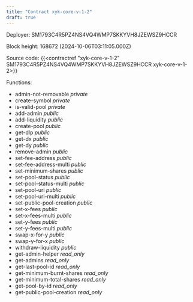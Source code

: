 ```yaml
---
title: "Contract xyk-core-v-1-2"
draft: true
---
```

Deployer: SM1793C4R5PZ4NS4VQ4WMP7SKKYVH8JZEWSZ9HCCR


 



Block height: 168672 (2024-10-06T03:11:05.000Z)

Source code: {{<contractref "xyk-core-v-1-2" SM1793C4R5PZ4NS4VQ4WMP7SKKYVH8JZEWSZ9HCCR xyk-core-v-1-2>}}

Functions:

* admin-not-removable _private_
* create-symbol _private_
* is-valid-pool _private_
* add-admin _public_
* add-liquidity _public_
* create-pool _public_
* get-dlp _public_
* get-dx _public_
* get-dy _public_
* remove-admin _public_
* set-fee-address _public_
* set-fee-address-multi _public_
* set-minimum-shares _public_
* set-pool-status _public_
* set-pool-status-multi _public_
* set-pool-uri _public_
* set-pool-uri-multi _public_
* set-public-pool-creation _public_
* set-x-fees _public_
* set-x-fees-multi _public_
* set-y-fees _public_
* set-y-fees-multi _public_
* swap-x-for-y _public_
* swap-y-for-x _public_
* withdraw-liquidity _public_
* get-admin-helper _read_only_
* get-admins _read_only_
* get-last-pool-id _read_only_
* get-minimum-burnt-shares _read_only_
* get-minimum-total-shares _read_only_
* get-pool-by-id _read_only_
* get-public-pool-creation _read_only_
